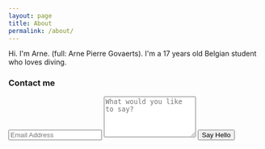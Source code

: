 ```yaml
---
layout: page
title: About
permalink: /about/
---
```


Hi. I'm Arne. (full: Arne Pierre Govaerts). I'm a 17 years old Belgian student who loves diving.

### Contact me

<div class="py2">
<form action="https://forms.brace.io/{{ site.email }}" method="POST" class="form-stacked form-light">
<input type="text" name="email" class="input mobile-block" placeholder="Email Address">
<textarea type="text" name="content" class="input mobile-block" rows="5" placeholder="What would you like to say?"></textarea>
<input type="submit" class="button button-blue button-big mobile-block" value="Say Hello">
</form>
</div>
